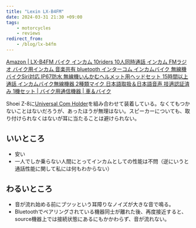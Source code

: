 ```yaml
---
title: "Lexin LX-B4FM"
date: 2024-03-31 21:30 +09:00
tags:
    - motorcycles
    - reviews
redirect_from:
    - /blog/lx-b4fm
---
```


[Amazon \| LX-B4FM バイク インカム 10riders 10人同時通話 インカム FMラジオ バイク用インカム 音楽共有 bluetooth インターコム インカムバイク 無線機バイクSiri対応 IP67防水 無線機いんかむヘルメット用ヘッドセット 15時間以上通話 インカムバイク無線機器 2種類マイク 日本語取扱＆日本語音声 技適認証済み 1機セット \| バイク用通信機器 \| 車＆バイク](https://www.amazon.co.jp/dp/B07DR936VQ?th=1)

Shoei Z-8に[Universal Com Holder](https://www.shoei.com/products/parts/accessory/shoei_universal_com_holder.html)を組み合わせて装着している。なくてもつかないことはないだろうが、あったほうが無理はない。スピーカーについても、取り付けられなくはないが耳に当たることは避けられない。

## いいところ

- 安い
- 一人でしか乗らない人間にとってインカムとしての性能は不問（逆にいうと通話性能に関して私には何もわからない）

## わるいところ

- 音が流れ始める前にブツッという耳障りなノイズが大きな音で鳴る。
- Bluetoothでペアリングされている機器同士が離れた後、再度接近すると、source機器上では接続状態にあるにもかかわらず、音が流れない。
